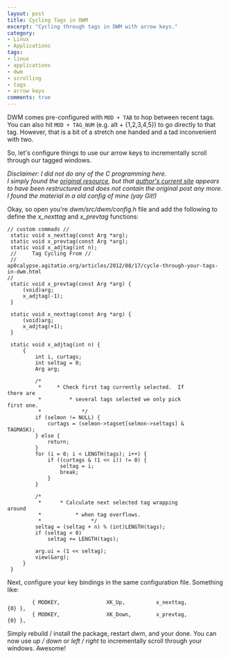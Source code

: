 ```yaml
---
layout: post
title: Cycling Tags in DWM
excerpt: "Cycling through tags in DWM with arrow keys."
category:
- Linux
- Applications
tags:
- linux
- applications
- dwm
- scrolling
- tags
- arrow keys
comments: true
---
```


DWM comes pre-configured with ```MOD + TAB``` to hop between 
recent tags.  You can also hit ```MOD + TAG_NUM``` (e.g. 
alt + {1,2,3,4,5}) to go directly to that tag.  However, 
that is a bit of a stretch one handed and a tad 
inconvenient with two.

So, let's configure things to use our arrow keys to 
incrementally scroll through our tagged windows.

*Disclaimer:  I did not do any of the C programming here.  
I simply found the [original 
resource](http://ap0calypse.agitatio.org/articles/2012/08/17/cycle-through-your-tags-in-dwm.html), 
but that [author's current 
site](http://ap0calypse.agitatio.org/) appears to have been 
restructured and does not contain the original post any 
more.  I found the material in a old config of mine (yay 
Git!)*

Okay, so open you're *dwm/src/dwm/config.h* file and add 
the following to define the *x_nexttag* and *x_prevtag* 
functions:

```
// custom commads //
 static void x_nexttag(const Arg *arg);
 static void x_prevtag(const Arg *arg);
 static void x_adjtag(int n);
 //     Tag Cycling From //
 //     
ap0calypse.agitatio.org/articles/2012/08/17/cycle-through-your-tags-in-dwm.html 
//
 static void x_prevtag(const Arg *arg) {
     (void)arg;
     x_adjtag(-1);
 }

 static void x_nexttag(const Arg *arg) {
     (void)arg;
     x_adjtag(+1);
 }

 static void x_adjtag(int n) {
     {
         int i, curtags;
         int seltag = 0;
         Arg arg;

         /*
          *     * Check first tag currently selected.  If 
there are
          *         * several tags selected we only pick 
first one.
          *             */
         if (selmon != NULL) {
             curtags = (selmon->tagset[selmon->seltags] & 
TAGMASK);
         } else {
             return;
         }
         for (i = 0; i < LENGTH(tags); i++) {
             if ((curtags & (1 << i)) != 0) {
                 seltag = i;
                 break;
             }
         }

         /*
          *      * Calculate next selected tag wrapping 
around
          *           * when tag overflows.
          *                */
         seltag = (seltag + n) % (int)LENGTH(tags);
         if (seltag < 0)
             seltag += LENGTH(tags);

         arg.ui = (1 << seltag);
         view(&arg);
     }
 }
```

Next, configure your key bindings in the same configuration 
file.  Something like:

```
        { MODKEY,               XK_Up,          x_nexttag,      
{0} },
        { MODKEY,               XK_Down,        x_prevtag,      
{0} },
```

Simply rebuild / install the package, restart *dwm*, and 
your done.  You can now use *up / down* or *left / right* 
to incrementally scroll through your windows.  Awesome!
